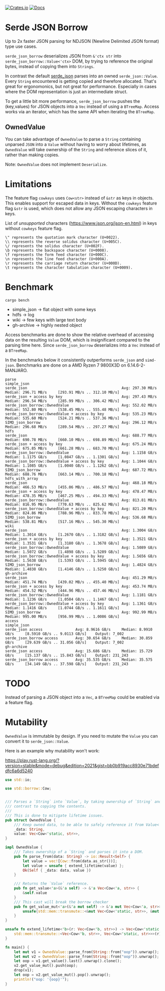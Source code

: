 [![Crates.io](https://img.shields.io/crates/v/serde_json_borrow.svg)](https://crates.io/crates/serde_json_borrow)
 [![Docs](https://docs.rs/serde_json_borrow/badge.svg)](https://docs.rs/crate/serde_json_borrow/)
 
# Serde JSON Borrow

Up to 2x faster JSON parsing for NDJSON (Newline Delimited JSON format) type use cases.

`serde_json_borrow` deserializes JSON from `&'ctx str` into `serde_json_borrow::Value<'ctx>` DOM, by trying to reference the original bytes, instead of copying them into `Strings`.

In contrast the default [serde_json](https://github.com/serde-rs/json) parses into an owned `serde_json::Value`. Every `String` encountered is getting copied and 
therefore allocated. That's great for ergonomonics, but not great for performance.
Especially in cases where the DOM representation is just an intermediate struct.

To get a little bit more performance, `serde_json_borrow` pushes the (key,values) for JSON objects into a `Vec` instead of using a `BTreeMap`. Access works via
an iterator, which has the same API when iterating the `BTreeMap`.

## OwnedValue
You can take advantage of `OwnedValue` to parse a `String` containing unparsed `JSON` into a `Value` without having to worry about lifetimes,
as `OwnedValue` will take ownership of the `String` and reference slices of it, rather than making copies.

Note: `OwnedValue` does not implement `Deserialize`.

# Limitations
The feature flag `cowkeys` uses `Cow<str>` instead of `&str` as keys in objects. This enables support for escaped data in keys.
Without the `cowkeys` feature flag `&str` is used, which does not allow any JSON escaping characters in keys.

List of _unsupported_ characters (https://www.json.org/json-en.html) in keys without `cowkeys` feature flag.

```
\" represents the quotation mark character (U+0022).
\\ represents the reverse solidus character (U+005C).
\/ represents the solidus character (U+002F).
\b represents the backspace character (U+0008).
\f represents the form feed character (U+000C).
\n represents the line feed character (U+000A).
\r represents the carriage return character (U+000D).
\t represents the character tabulation character (U+0009).
```

# Benchmark

`cargo bench`

* simple_json -> flat object with some keys
* hdfs -> log
* wiki -> few keys with large text body 
* gh-archive -> highly nested object

Access benchmarks are done to show the relative overhead of accessing data on the resulting `Value` DOM, which
is insignificant compared to the parsing time here.
Since `serde_json_borrow` deserializes into a `Vec` instead of a `BTreeMap`.

In the benchmarks below it consistently outperforms `serde_json` and `simd-json`.
Benchmarks are done on a AMD Ryzen 7 9800X3D on 6.14.6-2-MANJARO.


```
parse
simple_json
serde_json                                           Avg: 297.30 MB/s     Median: 296.71 MB/s     [293.91 MB/s .. 312.10 MB/s]    
serde_json + access by key                           Avg: 297.43 MB/s     Median: 296.54 MB/s     [285.99 MB/s .. 306.42 MB/s]    
serde_json_borrow::OwnedValue                        Avg: 552.02 MB/s     Median: 552.80 MB/s     [538.45 MB/s .. 555.48 MB/s]    
serde_json_borrow::OwnedValue + access by key        Avg: 535.23 MB/s     Median: 535.60 MB/s     [524.21 MB/s .. 537.36 MB/s]    
SIMD_json_borrow                                     Avg: 296.12 MB/s     Median: 296.68 MB/s     [289.54 MB/s .. 297.27 MB/s]    
hdfs
serde_json                                           Avg: 688.77 MB/s     Median: 690.78 MB/s     [660.10 MB/s .. 698.89 MB/s]    
serde_json + access by key                           Avg: 675.24 MB/s     Median: 675.85 MB/s     [661.28 MB/s .. 683.70 MB/s]    
serde_json_borrow::OwnedValue                        Avg: 1.1158 GB/s     Median: 1.1175 GB/s     [1.0847 GB/s .. 1.1301 GB/s]    
serde_json_borrow::OwnedValue + access by key        Avg: 1.1044 GB/s     Median: 1.1085 GB/s     [1.0040 GB/s .. 1.1262 GB/s]    
SIMD_json_borrow                                     Avg: 687.72 MB/s     Median: 688.76 MB/s     [663.14 MB/s .. 700.18 MB/s]    
hdfs_with_array
serde_json                                           Avg: 468.18 MB/s     Median: 466.53 MB/s     [455.06 MB/s .. 486.57 MB/s]    
serde_json + access by key                           Avg: 478.47 MB/s     Median: 478.35 MB/s     [467.25 MB/s .. 494.33 MB/s]    
serde_json_borrow::OwnedValue                        Avg: 813.81 MB/s     Median: 816.95 MB/s     [770.63 MB/s .. 825.62 MB/s]    
serde_json_borrow::OwnedValue + access by key        Avg: 821.20 MB/s     Median: 824.86 MB/s     [788.96 MB/s .. 833.78 MB/s]    
SIMD_json_borrow                                     Avg: 536.68 MB/s     Median: 538.81 MB/s     [517.16 MB/s .. 545.30 MB/s]    
wiki
serde_json                                           Avg: 1.3004 GB/s     Median: 1.3014 GB/s     [1.2670 GB/s .. 1.3182 GB/s]    
serde_json + access by key                           Avg: 1.3521 GB/s     Median: 1.3531 GB/s     [1.3180 GB/s .. 1.3678 GB/s]    
serde_json_borrow::OwnedValue                        Avg: 1.5089 GB/s     Median: 1.5072 GB/s     [1.4898 GB/s .. 1.5289 GB/s]    
serde_json_borrow::OwnedValue + access by key        Avg: 1.5656 GB/s     Median: 1.5638 GB/s     [1.5393 GB/s .. 1.5945 GB/s]    
SIMD_json_borrow                                     Avg: 1.4824 GB/s     Median: 1.4838 GB/s     [1.4146 GB/s .. 1.5250 GB/s]    
gh-archive
serde_json                                           Avg: 451.29 MB/s     Median: 451.74 MB/s     [439.02 MB/s .. 455.40 MB/s]    
serde_json + access by key                           Avg: 453.74 MB/s     Median: 454.52 MB/s     [444.96 MB/s .. 457.46 MB/s]    
serde_json_borrow::OwnedValue                        Avg: 1.1181 GB/s     Median: 1.1236 GB/s     [1.0584 GB/s .. 1.1467 GB/s]    
serde_json_borrow::OwnedValue + access by key        Avg: 1.1361 GB/s     Median: 1.1416 GB/s     [1.0744 GB/s .. 1.1611 GB/s]    
SIMD_json_borrow                                     Avg: 992.99 MB/s     Median: 995.00 MB/s     [956.99 MB/s .. 1.0086 GB/s]    
access
simple_json
serde_json access               Avg: 8.9616 GB/s     Median: 8.9910 GB/s     [8.5910 GB/s .. 9.0113 GB/s]    Output: 7_002    
serde_json_borrow access        Avg: 30.654 GB/s     Median: 30.859 GB/s     [29.639 GB/s .. 31.056 GB/s]    Output: 7_002    
gh-archive
serde_json access               Avg: 15.686 GB/s     Median: 15.729 GB/s     [15.137 GB/s .. 15.843 GB/s]    Output: 231_243    
serde_json_borrow access        Avg: 35.535 GB/s     Median: 35.575 GB/s     [34.149 GB/s .. 37.598 GB/s]    Output: 231_243    

```

# TODO 
Instead of parsing a JSON object into a `Vec`, a `BTreeMap` could be enabled via a feature flag.

# Mutability
`OwnedValue` is immutable by design.
If you need to mutate the `Value` you can convert it to `serde_json::Value`.

Here is an example why mutability won't work:

https://play.rust-lang.org/?version=stable&mode=debug&edition=2021&gist=bb0b919acc8930e71bdefdfc6a6d5240
```rust
use std::io;

use std::borrow::Cow;


/// Parses a `String` into `Value`, by taking ownership of `String` and reference slices from it in
/// contrast to copying the contents.
///
/// This is done to mitigate lifetime issues.
pub struct OwnedValue {
    /// Keep owned data, to be able to safely reference it from Value<'static>
    _data: String,
    value: Vec<Cow<'static, str>>,
}

impl OwnedValue {
    /// Takes ownership of a `String` and parses it into a DOM.
    pub fn parse_from(data: String) -> io::Result<Self> {
        let value = vec![Cow::from(data.as_str())];
        let value = unsafe { extend_lifetime(value) };
        Ok(Self { _data: data, value })
    }

    /// Returns the `Value` reference.
    pub fn get_value<'a>(&'a self) -> &'a Vec<Cow<'a, str>> {
        &self.value
    }
    /// This cast will break the borrow checker
    pub fn get_value_mut<'a>(&'a mut self) -> &'a mut Vec<Cow<'a, str>> {
        unsafe{std::mem::transmute::<&mut Vec<Cow<'static, str>>, &mut Vec<Cow<'a, str>>>(&mut self.value)}
    }
}

unsafe fn extend_lifetime<'b>(r: Vec<Cow<'b, str>>) -> Vec<Cow<'static, str>> {
    std::mem::transmute::<Vec<Cow<'b, str>>, Vec<Cow<'static, str>>>(r)
}

fn main() {
    let mut v1 = OwnedValue::parse_from(String::from("oop")).unwrap();
    let mut v2 = OwnedValue::parse_from(String::from("oop")).unwrap();
    let oop = v1.get_value().last().unwrap().clone();
    v2.get_value_mut().push(oop);
    drop(v1);
    let oop = v2.get_value_mut().pop().unwrap();
    println!("oop: '{oop}'");
}
```
